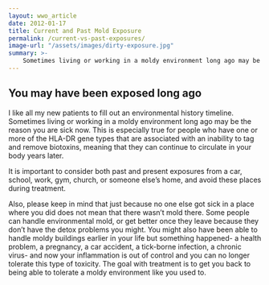 ```yaml
---
layout: wwo_article
date: 2012-01-17
title: Current and Past Mold Exposure
permalink: /current-vs-past-exposures/
image-url: "/assets/images/dirty-exposure.jpg"
summary: >-
    Sometimes living or working in a moldy environment long ago may be the reason you are sick now.
---
```


## You may have been exposed long ago

I like all my new patients to fill out an environmental history timeline. Sometimes living or working in a moldy environment long ago may be the reason you are sick now. This is especially true for people who have one or more of the HLA-DR gene types that are associated with an inability to tag and remove biotoxins, meaning that they can continue to circulate in your body years later. 

It is important to consider both past and present exposures from a car, school, work, gym, church, or someone else’s home, and avoid these places during treatment.  

Also, please keep in mind that just because no one else got sick in a place where you did does not mean that there wasn’t mold there. Some people can handle environmental mold, or get better once they leave because they don’t have the detox problems you might. You might also have been able to handle moldy buildings earlier in your life but something happened- a health problem, a pregnancy, a car accident, a tick-borne infection, a chronic virus- and now your inflammation is out of control and you can no longer tolerate this type of toxicity.  The goal with treatment is to get you back to being able to tolerate a moldy environment like you used to.


